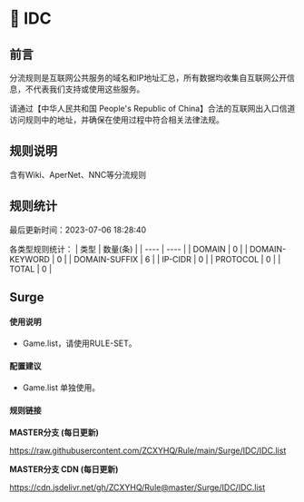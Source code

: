 # 🧸 IDC

## 前言

分流规则是互联网公共服务的域名和IP地址汇总，所有数据均收集自互联网公开信息，不代表我们支持或使用这些服务。

请通过【中华人民共和国 People's Republic of China】合法的互联网出入口信道访问规则中的地址，并确保在使用过程中符合相关法律法规。

## 规则说明
含有Wiki、AperNet、NNC等分流规则

## 规则统计

最后更新时间：2023-07-06 18:28:40

各类型规则统计：
| 类型 | 数量(条)  | 
| ---- | ----  |
| DOMAIN | 0  | 
| DOMAIN-KEYWORD | 0  | 
| DOMAIN-SUFFIX | 6  | 
| IP-CIDR | 0  | 
| PROTOCOL | 0  | 
| TOTAL | 0  | 


## Surge 

#### 使用说明
- Game.list，请使用RULE-SET。

#### 配置建议
- Game.list 单独使用。

#### 规则链接
**MASTER分支 (每日更新)**

https://raw.githubusercontent.com/ZCXYHQ/Rule/main/Surge/IDC/IDC.list

**MASTER分支 CDN (每日更新)**

https://cdn.jsdelivr.net/gh/ZCXYHQ/Rule@master/Surge/IDC/IDC.list
